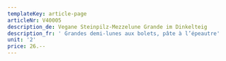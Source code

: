 ```yaml
---
templateKey: article-page
articleNr: V40005
description_de: Vegane Steinpilz-Mezzelune Grande im Dinkelteig
description_fr: ' Grandes demi-lunes aux bolets, pâte à l’épeautre'
unit: '2'
price: 26.--
---
```


